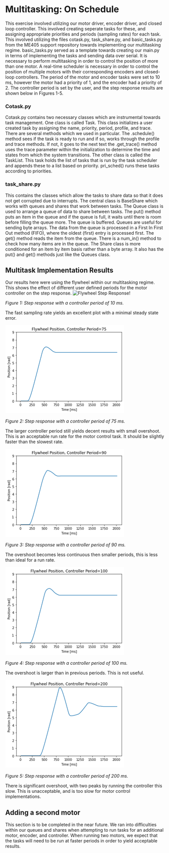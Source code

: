 # Multitasking: On Schedule
This exercise involved utilizing our motor driver, 
encoder driver, and closed loop controller. This involved
creating seperate tasks for these, and assigning
appropriate priorities and periods (sampling rates)
for each task. This involved utilizing the files
cotask.py, task_share.py, and basic_tasks.py from
the ME405 support repository towards implementing
our multitasking regime. basic_tasks.py served
as a template towards creating our main.py in terms
of implementing the tasks and sending data over serial. 
It is necessary to perform multitasking in order to control 
the position of more than one motor. A real-time scheduler is
necessary in order to control the position of multiple motors
with their corresponding encoders and closed-loop controllers. The period
of the motor and encoder tasks were set to 10 ms, however the motor 
had a priority of 1, and the encoder had a priority of 2. The controller
period is set by the user, and the step response results are shown 
below in Figures 1-5. 


### Cotask.py
Cotask.py contains two necessary classes which are instrumental
towards task management. One class is called Task. This class 
initializes a user created task by assigning the name, 
priority, period, profile, and trace. There are several methods 
which we used in particular. The .schedule() method sees
if the task is ready to run and if so, works through the profile
and trace methods. If not, it goes to the next text
the .get_trace() method uses the trace parameter within the initialization
to determine the time and states from which the system transitions. 
The other class is called the TaskList. This task holds the list of 
tasks that is run by the task scheduler and appends these to a list
based on priority. pri_sched() runs these tasks according to priorities.

### task_share.py
This contains the classes which allow the tasks to share data so that 
it does not get corrupted due to interrupts. The central class is BaseShare
which works with queues and shares that work between tasks. The Queue class
is used to arrange a queue of data to share between tasks. The put() method puts
an item in the queue and if the queue is full, it waits until there is room
before filling the queue more. The queue is buffered. Queues are useful for sending
byte arrays. The data from the queue is processed in a First In First Out 
method (FIFO), where the oldest (first) entry is processed first. The get() method
reads the item from the queue. There is a num_in() method to check how
many items are in the queue. The Share class is more conditioned for an item
by item basis rather than a byte array. It also has the put() and get() methods
just like the Queues class. 

## Multitask Implementation Results
Our results here were using the flywheel within our multitasking regime. This
shows the effect of different user defined periods for the 
motor controller on the step response.
![Flywheel Step Response!](Per_10.png "Period:10")

*Figure 1: Step response with a controller period of 10 ms.*

The fast sampling rate yields an excellent plot with a minimal steady state error.

![Flywheel Step Response!](Per_75.png "Period:75")

*Figure 2: Step response with a controller period of 75 ms.*

The larger controller period still yields decent results with small overshoot.
This is an acceptable run rate for the motor control task. It should be slightly
faster than the slowest rate. 

![Flywheel Step Response!](Per_90.png "Period:90")

*Figure 3: Step response with a controller period of 90 ms.*

The overshoot becomes less continuous then smaller periods, this is less than
ideal for a run rate.

![Flywheel Step Response!](Per_100.png "Period:100")

*Figure 4: Step response with a controller period of 100 ms.*

The overshoot is larger than in previous periods. This is not useful. 

![Flywheel Step Response!](Per_200.png "Period:200")

*Figure 5: Step response with a controller period of 200 ms.*

There is significant overshoot, with two peaks by running the controller this slow.
This is unacceptable, and is too slow for motor control implementations. 

## Adding a second motor
This section is to be completed in the near future. We ran into difficulties within
our queues and shares when attempting to run tasks for an additional motor,
encoder, and controller. When running two motors, we expect that the tasks
will need to be run at faster periods in order to yield acceptable results. 
